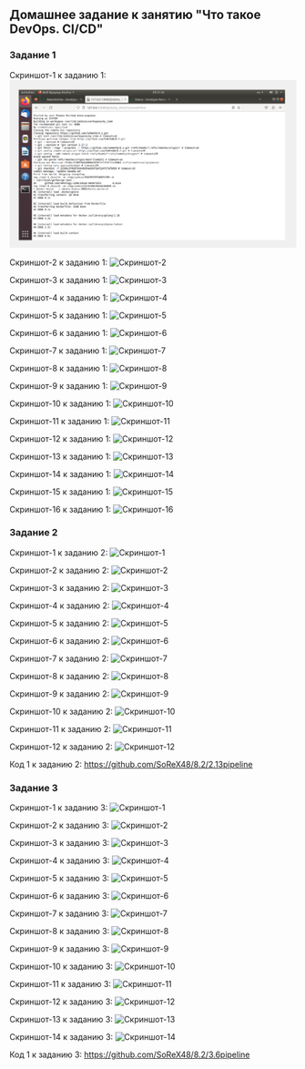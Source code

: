 ## Домашнее задание к занятию "Что такое DevOps. CI/CD"

### Задание 1


Скриншот-1 к заданию 1:
![Скриншот-1](https://github.com/SoReX48/8.2/blob/main/img%2Bcode/1.1.png)

Скриншот-2 к заданию 1:
![Скриншот-2](https://github.com/SoReX48/8.2/img+code/1.2.png)

Скриншот-3 к заданию 1:
![Скриншот-3](https://github.com/SoReX48/8.2/img+code/1.3.png)

Скриншот-4 к заданию 1:
![Скриншот-4](https://github.com/SoReX48/8.2/img+code/1.4.png)

Скриншот-5 к заданию 1:
![Скриншот-5](https://github.com/SoReX48/8.2/img+code/1.5.png)

Скриншот-6 к заданию 1:
![Скриншот-6](https://github.com/SoReX48/8.2/img+code/1.6.png)

Скриншот-7 к заданию 1:
![Скриншот-7](https://github.com/SoReX48/8.2/img+code/1.7.png)

Скриншот-8 к заданию 1:
![Скриншот-8](https://github.com/SoReX48/8.2/img+code/1.8.png)

Скриншот-9 к заданию 1:
![Скриншот-9](https://github.com/SoReX48/8.2/img+code/1.9jenkins.png)

Скриншот-10 к заданию 1:
![Скриншот-10](https://github.com/SoReX48/8.2/img+code/1.10jenkins.png)

Скриншот-11 к заданию 1:
![Скриншот-11](https://github.com/SoReX48/8.2/img+code/1.11jenkins.png)

Скриншот-12 к заданию 1:
![Скриншот-12](https://github.com/SoReX48/8.2/img+code/1.12jenkins.png)

Скриншот-13 к заданию 1:
![Скриншот-13](https://github.com/SoReX48/8.2/img+code/1.13nexus.png)

Скриншот-14 к заданию 1:
![Скриншот-14](https://github.com/SoReX48/8.2/img+code/1.14nexus.png)

Скриншот-15 к заданию 1:
![Скриншот-15](https://github.com/SoReX48/8.2/img+code/1.15docker.png)

Скриншот-16 к заданию 1:
![Скриншот-16](https://github.com/SoReX48/8.2/img+code/1.16github.png)


### Задание 2

Скриншот-1 к заданию 2:
![Скриншот-1](https://github.com/SoReX48/8.2/img+code/2.1pipeline-syntax.png)

Скриншот-2 к заданию 2:
![Скриншот-2](https://github.com/SoReX48/8.2/img+code/2.2pipeline-syntax.png)

Скриншот-3 к заданию 2:
![Скриншот-3](https://github.com/SoReX48/8.2/img+code/2.3stat.png)

Скриншот-4 к заданию 2:
![Скриншот-4](https://github.com/SoReX48/8.2/img+code/2.4nexus.png)

Скриншот-5 к заданию 2:
![Скриншот-5](https://github.com/SoReX48/8.2/img+code/2.5console.png)

Скриншот-6 к заданию 2:
![Скриншот-6](https://github.com/SoReX48/8.2/img+code/2.6console.png)

Скриншот-7 к заданию 2:
![Скриншот-7](https://github.com/SoReX48/8.2/img+code/2.7console.png)

Скриншот-8 к заданию 2:
![Скриншот-8](https://github.com/SoReX48/8.2/img+code/2.8console.png)

Скриншот-9 к заданию 2:
![Скриншот-9](https://github.com/SoReX48/8.2/img+code/2.9console.png)

Скриншот-10 к заданию 2:
![Скриншот-10](https://github.com/SoReX48/8.2/img+code/2.10console.png)

Скриншот-11 к заданию 2:
![Скриншот-11](https://github.com/SoReX48/8.2/img+code/2.11configure.png)

Скриншот-12 к заданию 2:
![Скриншот-12](https://github.com/SoReX48/8.2/img+code/2.12configure.png)

Код 1 к заданию 2:
https://github.com/SoReX48/8.2/2.13pipeline


### Задание 3


Скриншот-1 к заданию 3:
![Скриншот-1](https://github.com/SoReX48/8.2/img+code/3.1.png)

Скриншот-2 к заданию 3:
![Скриншот-2](https://github.com/SoReX48/8.2/img+code/3.2.png)

Скриншот-3 к заданию 3:
![Скриншот-3](https://github.com/SoReX48/8.2/img+code/3.3.png)

Скриншот-4 к заданию 3:
![Скриншот-4](https://github.com/SoReX48/8.2/img+code/3.4.png)

Скриншот-5 к заданию 3:
![Скриншот-5](https://github.com/SoReX48/8.2/img+code/3.5.png)

Скриншот-6 к заданию 3:
![Скриншот-6](https://github.com/SoReX48/8.2/img+code/3.6.png)

Скриншот-7 к заданию 3:
![Скриншот-7](https://github.com/SoReX48/8.2/img+code/3.7.png)

Скриншот-8 к заданию 3:
![Скриншот-8](https://github.com/SoReX48/8.2/img+code/3.8.png)

Скриншот-9 к заданию 3:
![Скриншот-9](https://github.com/SoReX48/8.2/img+code/3.9.png)

Скриншот-10 к заданию 3:
![Скриншот-10](https://github.com/SoReX48/8.2/img+code/3.10.png)

Скриншот-11 к заданию 3:
![Скриншот-11](https://github.com/SoReX48/8.2/img+code/3.11.png)

Скриншот-12 к заданию 3:
![Скриншот-12](https://github.com/SoReX48/8.2/img+code/3.12.png)

Скриншот-13 к заданию 3:
![Скриншот-13](https://github.com/SoReX48/8.2/img+code/3.13.png)

Скриншот-14 к заданию 3:
![Скриншот-14](https://github.com/SoReX48/8.2/img+code/3.14.png)

Код 1 к заданию 3:
https://github.com/SoReX48/8.2/3.6pipeline

